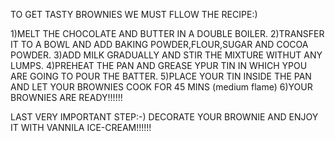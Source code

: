 TO GET TASTY BROWNIES WE MUST FLLOW THE RECIPE:)

1)MELT THE CHOCOLATE AND BUTTER IN A DOUBLE BOILER.
2)TRANSFER IT TO A BOWL AND ADD BAKING POWDER,FLOUR,SUGAR AND COCOA POWDER.
3)ADD MILK GRADUALLY AND STIR THE MIXTURE WITHUT ANY LUMPS.
4)PREHEAT THE PAN AND GREASE YPUR TIN IN WHICH YPOU ARE GOING TO POUR THE BATTER.
5)PLACE YOUR TIN INSIDE THE PAN AND LET YOUR BROWNIES COOK FOR 45 MINS (medium flame)
6)YOUR BROWNIES ARE READY!!!!!!

LAST VERY IMPORTANT STEP:-)
DECORATE YOUR BROWNIE AND ENJOY IT WITH VANNILA ICE-CREAM!!!!!!
